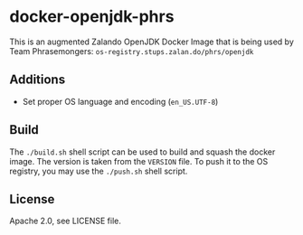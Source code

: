 # docker-openjdk-phrs
This is an augmented Zalando OpenJDK Docker Image that is being used by Team
Phrasemongers: `os-registry.stups.zalan.do/phrs/openjdk`

## Additions
- Set proper OS language and encoding (`en_US.UTF-8`)

## Build
The `./build.sh` shell script can be used to build and squash the docker image. The version is taken from the `VERSION` file. To push it to the OS registry, you may use the `./push.sh` shell script.

## License
Apache 2.0, see LICENSE file.
